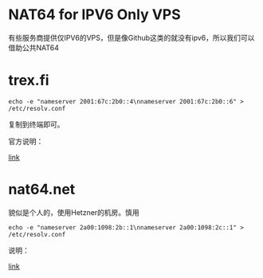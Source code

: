 # NAT64 for IPV6 Only VPS


有些服务商提供仅IPV6的VPS，但是像Github这类的就没有ipv6，所以我们可以借助公共NAT64

# trex.fi

```shell
echo -e "nameserver 2001:67c:2b0::4\nnameserver 2001:67c:2b0::6" > /etc/resolv.conf
```

复制到终端即可。

官方说明：

[link](http://www.trex.fi/2011/dns64.htm)

# nat64.net

貌似是个人的，使用Hetzner的机房。慎用

```shell
echo -e "nameserver 2a00:1098:2b::1\nnameserver 2a00:1098:2c::1" > /etc/resolv.conf
```

说明：

[link](https://nat64.net/)
